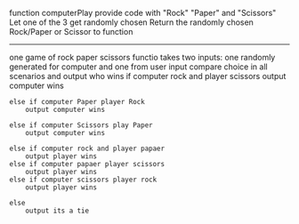 function computerPlay
provide code with "Rock" "Paper" and "Scissors"
Let one of the 3 get randomly chosen
Return the randomly chosen Rock/Paper or Scissor to function 

--------

one game of rock paper scissors
functio takes two inputs:
    one randomly generated for computer and one from user input
compare choice in all scenarios and output who wins
    if computer rock and player scissors
        output computer wins

    else if computer Paper player Rock
        output computer wins
    
    else if computer Scissors play Paper
        output computer wins

    else if computer rock and player papaer
        output player wins
    else if computer papaer player scissors
        output player wins
    else if computer scissors player rock
        output player wins

    else
        output its a tie